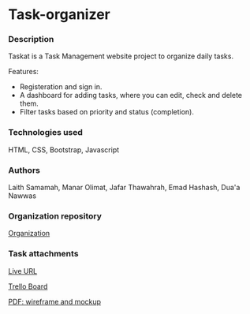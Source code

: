 # Task-organizer

### Description

Taskat is a Task Management website project to organize daily tasks.

Features:

- Registeration and sign in.
- A dashboard for adding tasks, where you can edit, check and delete them.
- Filter tasks based on priority and status (completion).

### Technologies used

HTML, CSS, Bootstrap, Javascript

### Authors

Laith Samamah, Manar Olimat, Jafar Thawahrah,
Emad Hashash, Dua'a Nawwas

### Organization repository

[Organization](https://github.com/Task-organizer-group-2/Task-organizer)

### Task attachments

[Live URL](https://laith-samamah.github.io/My-task-organizer/)

[Trello Board](https://trello.com/b/S7YLUtou/task-management-project#)

[PDF: wireframe and mockup](https://github.com/Laith-Samamah/My-task-organizer/files/9438316/taskOrganizer.pdf)
